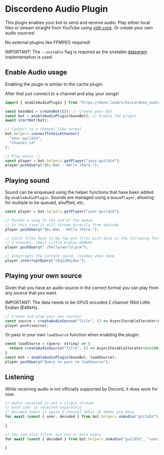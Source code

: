 # Discordeno Audio Plugin

This plugin enables your bot to send and receive audio.
Play either local files or stream straight from YouTube using [ytdl-core](https://github.com/DjDeveloperr/ytdl_core).
Or create your own audio sources!

No external plugins like FFMPEG required!

IMPORTANT: The `--unstable` flag is required as the unstable [datagram](https://doc.deno.land/deno/unstable/~/Deno.listenDatagram) implementation is used.

## Enable Audio usage

Enabling the plugin is similar to the cache plugin.

After that just connect to a channel and play your songs!


```js
import { enableAudioPlugin } from "https://deno.land/x/discordeno_audio_plugin/mod.ts";

const baseBot = createBot({}); // Create your bot
const bot = enableAudioPlugin(baseBot); // Enable the plugin
await startBot(bot);

// Connect to a channel like normal
bot.helpers.connectToVoiceChannel(
  "your-guildid",
  "channel-id"
);

// Play music :)
const player = bot.helpers.getPlayer("your-guildid");
player.pushQuery("Obi-Wan - Hello there.");
```

## Playing sound

Sound can be enqueued using the helper functions that have been added by `enableAudioPlugin`.
Sounds are managed using a `QueuePlayer`, allowing for multiple to be queued, shuffled, etc.

```js
const player = bot.helpers.getPlayer("your-guildid");

// Pushes a song to the end of the queue
// In this case it will stream directly from youtube
player.pushQuery("Obi-Wan - Hello there.");

// Local files have to be raw pcm files with data in the following format:
// 2 channel, 16bit Little Endian @48kHz
player.pushQuery("./hello/world.pcm"); 

// Interrupts the current sound, resumes when done
player.interruptQuery("rEq1Z0bjdwc"); 
```


## Playing your own source

Given that you have an audio source in the correct format you can play from any source that you want.

IMPORTANT:
The data needs to be OPUS encoded 2 channel 16bit Little Endian @48kHz.
```js
// Create and play your own source!
const source = createAudioSource("Title", () => AsyncIterableIterator<Uint8Array>)
player.push(source); 
```
Or pass in your own `loadSource` function when enabling the plugin:
```js
const loadSource = (query: string) => {
  return createAudioSource("Title", () => AsyncIterableIterator<Uint8Array>);
}
const bot = enableAudioPlugin(baseBot, loadSource);
player.pushQuery("Query to pass to loadSource");
```



## Listening

While receiving audio is not officially supported by Discord, it does work for now.

```js
// Audio received is not a single stream!
// Each user is received separately
// Decoded audio is again 2 channel 16bit LE 48kHz pcm data
for await (const { user, decoded } from bot.helpers.onAudio("guildId")) {
  ...
}

// You can also filter out one or more users
for await (const { decoded } from bot.helpers.onAudio("guildId", "userid")) {
  ...
}
```
